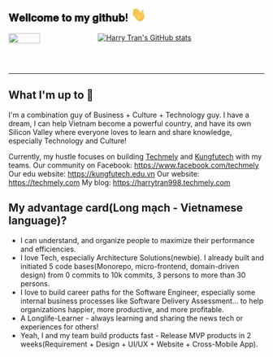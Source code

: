 
<h2> 𝐖𝐞𝐥𝐥𝐜𝐨𝐦𝐞 𝐭𝐨 𝐦𝐲 𝐠𝐢𝐭𝐡𝐮𝐛! <img src="https://github.com/harrytran998/harrytran998/blob/master/assets/hithere.gif" width="30px"></h2>

<div>
<img align="left" src="https://github.com/harrytran998/harrytran998/blob/master/assets/unicorn.gif" width="35%" height="45%"/>

[![Harry Tran's GitHub stats](https://github-readme-stats.vercel.app/api?username=harrytran998&count_private=true&show_icons=true&theme=tokyonight)](https://github.com/harrytran)

</div>

<br />
<br />

---

</div>

## What I'm up to 🥳
I'm a combination guy of Business + Culture + Technology guy. 
I have a dream, I can help Vietnam become a powerful country, and have its own Silicon Valley where everyone loves to learn and share knowledge, especially Technology and Culture!

Currently, my hustle focuses on building [Techmely](https://techmely.com/) and [Kungfutech](https://kungfutech.edu.vn/) with my teams.
Our community on Facebook: https://www.facebook.com/techmely
Our edu website: https://kungfutech.edu.vn
Our website: https://techmely.com
My blog: https://harrytran998.techmely.com

## My advantage card(Long mạch - Vietnamese language)?

- I can understand, and organize people to maximize their performance and efficiencies.
- I love Tech, especially Architecture Solutions(newbie). I already built and initiated 5 code bases(Monorepo, micro-frontend, domain-driven design) from 0 commits to 10k commits, 3 persons to more than 30 persons.
- I love to build career paths for the Software Engineer, especially some internal business processes like Software Delivery Assessment... to help organizations happier, more productive, and more profitable.
- A Longlife-Learner - always learning and sharing the news tech or experiences for others!
- Yeah, I and my team build products fast - Release MVP products in 2 weeks(Requirement + Design + UI/UX + Website + Cross-Mobile App).
